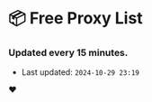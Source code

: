 # :package: Free Proxy List
### Updated every 15 minutes.

- Last updated: `2024-10-29 23:19`

:heart:
